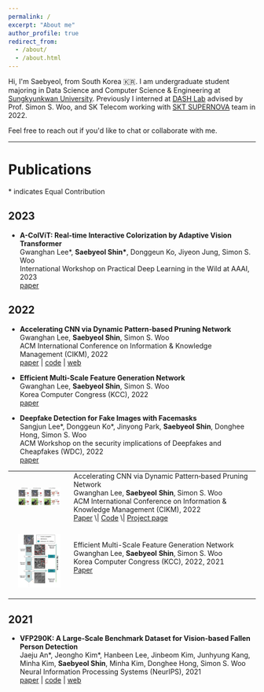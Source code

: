 ```yaml
---
permalink: /
excerpt: "About me"
author_profile: true
redirect_from:
  - /about/
  - /about.html
---
```


Hi, I'm Saebyeol, from South Korea 🇰🇷.
I am undergraduate student majoring in Data Science and Computer Science & Engineering at [Sungkyunkwan University](https://www.skku.edu/eng/).
Previously I interned at [DASH Lab](https://dash-lab.github.io/) advised by Prof. Simon S. Woo, and SK Telecom working with [SKT SUPERNOVA](https://openapi.sk.com/products/detail?svcSeq=23&menuSeq=219) team in 2022.

Feel free to reach out if you'd like to chat or collaborate with me.

---

# Publications

\* indicates Equal Contribution

## 2023

- **A-ColViT: Real-time Interactive Colorization by Adaptive Vision Transformer**
  <br/>Gwanghan Lee\*, **Saebyeol Shin\***, Donggeun Ko, Jiyeon Jung, Simon S. Woo
  <br/>International Workshop on Practical Deep Learning in the Wild at AAAI, 2023
  <br/>[paper](https://practical-dl.github.io/2023/long_paper/27/CameraReady/27.pdf)

## 2022

- **Accelerating CNN via Dynamic Pattern‑based Pruning Network**
  <br/>Gwanghan Lee, **Saebyeol Shin**, Simon S. Woo
  <br/>ACM International Conference on Information & Knowledge Management (CIKM), 2022
  <br/>[paper](https://dl.acm.org/doi/10.1145/3511808.3557225) \| [code](https://github.com/SaebyeolShin/DPPNet) \| [web](https://sites.google.com/g.skku.edu/dppnet/)

- **Efficient Multi-Scale Feature Generation Network**
  <br/>Gwanghan Lee, **Saebyeol Shin**, Simon S. Woo
  <br/>Korea Computer Congress (KCC), 2022
  <br/>[paper](https://www.dbpia.co.kr/journal/articleDetail?nodeId=NODE11113433)

- **Deepfake Detection for Fake Images with Facemasks**
  <br/>Sangjun Lee\*, Donggeun Ko\*, Jinyong Park, **Saebyeol Shin**, Donghee Hong, Simon S. Woo
  <br/>ACM Workshop on the security implications of Deepfakes and Cheapfakes (WDC), 2022
  <br/>[paper](https://dl.acm.org/doi/abs/10.1145/3494109.3527189)

<table width="100%" align="center" border="0" cellpadding="20"><tbody>
  <tr>
    <td style="padding:20px;width:25%;vertical-align:middle"><img style="width:100%;max-width:200px" src="images/DPPNet.png"></td>
    <td valign="center">
      <papertitle>Accelerating CNN via Dynamic Pattern‑based Pruning Network</papertitle>
    <br>
      Gwanghan Lee,
      <strong>Saebyeol Shin</strong>,
      Simon S. Woo
    <br>
      ACM International Conference on Information & Knowledge Management (CIKM), 2022
    <br>
      <a href="https://dl.acm.org/doi/10.1145/3511808.3557225" target="_blank">Paper</a> \|
      <a href="https://github.com/SaebyeolShin/DPPNet" target="_blank">Code</a> \|
      <a href="https://sites.google.com/g.skku.edu/dppnet/" target="_blank">Project page</a> 
    </td>
  </tr>

  <p></p><p></p>

  <tr>
    <td style="padding:20px;width:25%;vertical-align:middle"><img style="width:100%;max-width:200px" src="images/EMGNet.png"></td>
    <td valign="center">
    <papertitle>Efficient Multi-Scale Feature Generation Network</papertitle>
    <br>
      Gwanghan Lee,
      <strong>Saebyeol Shin</strong>,
      Simon S. Woo
    <br>
      Korea Computer Congress (KCC), 2022</em>, 2021
    <br>
    <a href="https://www.dbpia.co.kr/journal/articleDetail?nodeId=NODE11113433" target="_blank">Paper</a>
  <p></p>
    </td>
  </tr>
</tbody></table>

## 2021

- **VFP290K: A Large‑Scale Benchmark Dataset for Vision‑based Fallen Person Detection**
  <br/>Jaeju An\*, Jeongho Kim\*, Hanbeen Lee, Jinbeom Kim, Junhyung Kang, Minha Kim, **Saebyeol Shin**, Minha Kim, Donghee Hong, Simon S. Woo
  <br/>Neural Information Processing Systems (NeurIPS), 2021
  <br/>[paper](https://openreview.net/forum?id=y2AbfIXgBK3) \| [code](https://github.com/DASH-Lab/VFP290K) \| [web](https://sites.google.com/view/dash-vfp300k/)
